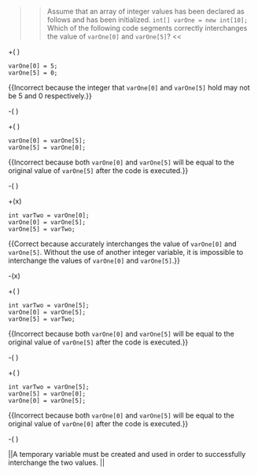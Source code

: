 >>Assume that an array of integer values has been declared as follows and has been initialized.
<code>int[] varOne = new int[10];</code>
Which of the following code segments correctly interchanges the value of <code>varOne[0]</code> and <code>varOne[5]</code>? <<

+( )

<pre><code>varOne[0] = 5;
varOne[5] = 0;
</code></pre>

{{Incorrect because the integer that <code>varOne[0]</code> and <code>varOne[5]</code> hold may not be 5 and 0 respectively.}}

-( )

+( )

<pre><code>varOne[0] = varOne[5];
varOne[5] = varOne[0];
</code></pre>

{{Incorrect because both <code>varOne[0]</code> and <code>varOne[5]</code> will be equal to the original value of <code>varOne[5]</code> after the code is executed.}}

-( )

+(x)

<pre><code>int varTwo = varOne[0];
varOne[0] = varOne[5];
varOne[5] = varTwo;
</code></pre>

{{Correct because accurately interchanges the value of <code>varOne[0]</code> and <code>varOne[5]</code>. Without the use of another integer variable, it is impossible to interchange the values of <code>varOne[0]</code> and <code>varOne[5]</code>.}}

-(x)

+( )

<pre><code>int varTwo = varOne[5];
varOne[0] = varOne[5];
varOne[5] = varTwo;
</code></pre>

{{Incorrect because both <code>varOne[0]</code> and <code>varOne[5]</code> will be equal to the original value of <code>varOne[5]</code> after the code is executed.}}

-( )

+( )

<pre><code>int varTwo = varOne[5];
varOne[5] = varOne[0];
varOne[0] = varOne[5];
</code></pre>

{{Incorrect because both <code>varOne[0]</code> and <code>varOne[5]</code> will be equal to the original value of <code>varOne[0]</code> after the code is executed.}}

-( )

||A temporary variable must be created and used in order to successfully interchange the two values. ||